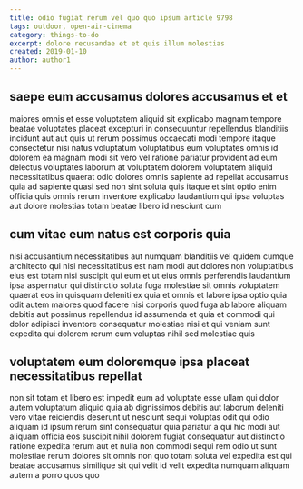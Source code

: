 ```yaml
---
title: odio fugiat rerum vel quo quo ipsum article 9798
tags: outdoor, open-air-cinema
category: things-to-do
excerpt: dolore recusandae et et quis illum molestias
created: 2019-01-10
author: author1
---
```


## saepe eum accusamus dolores accusamus et et

maiores omnis et esse voluptatem aliquid sit explicabo magnam tempore beatae voluptates placeat excepturi in consequuntur repellendus blanditiis incidunt aut aut quis ut rerum possimus occaecati modi tempore itaque consectetur nisi natus voluptatum voluptatibus eum voluptates omnis id dolorem ea magnam modi sit vero vel ratione pariatur provident ad eum delectus voluptates laborum at voluptatem dolorem voluptatem aliquid necessitatibus quaerat odio dolores omnis sapiente ad repellat accusamus quia ad sapiente quasi sed non sint soluta quis itaque et sint optio enim officia quis omnis rerum inventore explicabo laudantium qui ipsa voluptas aut dolore molestias totam beatae libero id nesciunt cum

## cum vitae eum natus est corporis quia

nisi accusantium necessitatibus aut numquam blanditiis vel quidem cumque architecto qui nisi necessitatibus est nam modi aut dolores non voluptatibus eius est totam nisi suscipit qui eum et ut eius omnis perferendis laudantium ipsa aspernatur qui distinctio soluta fuga molestiae sit omnis voluptatem quaerat eos in quisquam deleniti ex quia et omnis et labore ipsa optio quia odit autem maiores quod facere nisi corporis quod fuga ab labore aliquam debitis aut possimus repellendus id assumenda et quia et commodi qui dolor adipisci inventore consequatur molestiae nisi et qui veniam sunt expedita qui dolorem rerum cum voluptas nihil sed molestiae quis

## voluptatem eum doloremque ipsa placeat necessitatibus repellat

non sit totam et libero est impedit eum ad voluptate esse ullam qui dolor autem voluptatum aliquid quia ab dignissimos debitis aut laborum deleniti vero vitae reiciendis deserunt ut nesciunt sequi voluptas odit qui odio aliquam id ipsum rerum sint consequatur quia pariatur a qui hic modi aut aliquam officia eos suscipit nihil dolorem fugiat consequatur aut distinctio ratione expedita rerum aut et nulla non commodi sequi rem odio ut sunt molestiae rerum dolores sit omnis non quo totam soluta vel expedita est qui beatae accusamus similique sit qui velit id velit expedita numquam aliquam autem a porro quos quo
